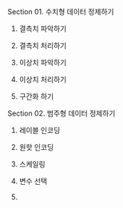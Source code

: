 Section 01. 수치형 데이터 정제하기
1. 결측치 파악하기

2. 결측치 처리하기

3. 이상치 파악하기

4. 이상치 처리하기

5. 구간화 하기


Section 02. 범주형 데이터 정제하기

1. 레이블 인코딩

2. 원핫 인코딩

3. 스케일링

4. 변수 선택

5. 
